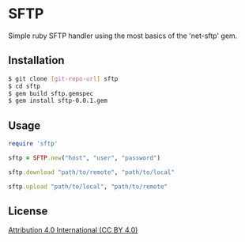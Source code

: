 SFTP
====

Simple ruby SFTP handler using the most basics of the 'net-sftp' gem.

Installation
------------

```sh
$ git clone [git-repo-url] sftp
$ cd sftp
$ gem build sftp.gemspec
$ gem install sftp-0.0.1.gem
```

Usage
-----

```ruby
require 'sftp'

sftp = SFTP.new("host", "user", "password")

sftp.download "path/to/remote", "path/to/local"

sftp.upload "path/to/local", "path/to/remote"
```

License
--------
[Attribution 4.0 International (CC BY 4.0)][LICENSE]

[LICENSE]: http://creativecommons.org/licenses/by/4.0/

